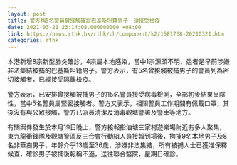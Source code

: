 ```yaml
---
layout: post
title: 警方稱5名警員曾接觸確診巴基斯坦籍男子　須接受檢疫
date: 2021-03-21 23:14:08.000000000 +08:00
link: https://news.rthk.hk/rthk/ch/component/k2/1581768-20210321.htm
categories: rthk
---
```


本港新增8宗新型肺炎確診，4宗屬本地感染，當中1宗源頭不明，患者是早前涉嫌非法集結被捕的巴基斯坦籍男子。警方表示，有5名曾接觸被捕男子的警員列為密切接觸者，已經接受隔離檢疫。

警方表示，已安排曾接觸被捕男子的15名警員接受病毒檢測，全部初步結果呈陰性，當中5名警員屬緊密接觸者。警方又表示，相關警員工作期間有佩戴口罩，其後沒有與公眾接觸，警方已派員清潔及消毒觀塘警署及警車等地方。

有關案件發生於本月19日晚上，警方接報指油塘三家村遊樂場附近有多人聚集，東九龍衝鋒隊及觀塘警區反三合會行動組人員接報到場後，拘捕9名本地男子及8名非華裔男子，年齡介乎13歲至36歲，涉嫌非法集結，所有被捕人士已獲准保釋候查，確診男子被捕後報稱不適，送往聯合醫院，星期日確診。
